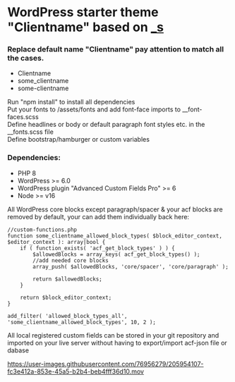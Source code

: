# WordPress starter theme "Clientname" based on [_s](https://github.com/automattic/_s)

### Replace default name "Clientname" pay attention to match all the cases.
- Clientname
- some_clientname
- some-clientname

Run "npm install" to install all dependencies  
Put your fonts to /assets/fonts and add font-face imports to  __font-faces.scss   
Define headlines or body or default paragraph font styles etc. in the __fonts.scss file  
Define bootstrap/hamburger or custom variables

### Dependencies:   
- PHP 8   
- WordPress >= 6.0
- WordPress plugin "Advanced Custom Fields Pro" >= 6
- Node >= v16

All WordPress core blocks except paragraph/spacer & your acf blocks are removed by default, your can add them individually back here:
```
//custom-functions.php
function some_clientname_allowed_block_types( $block_editor_context, $editor_context ): array|bool {
	if ( function_exists( 'acf_get_block_types' ) ) {
		$allowedBlocks = array_keys( acf_get_block_types() );
		//add needed core blocks
		array_push( $allowedBlocks, 'core/spacer', 'core/paragraph' );
		
		return $allowedBlocks;
	}
	
	return $block_editor_context;
}

add_filter( 'allowed_block_types_all', 'some_clientname_allowed_block_types', 10, 2 );
``` 
All local registered custom fields can be stored in your git repository and imported on your live server without having to export/import acf-json file or dabase

https://user-images.githubusercontent.com/76956279/205954107-fc3e412a-853e-45a5-b2b4-beb4fff36d10.mov

